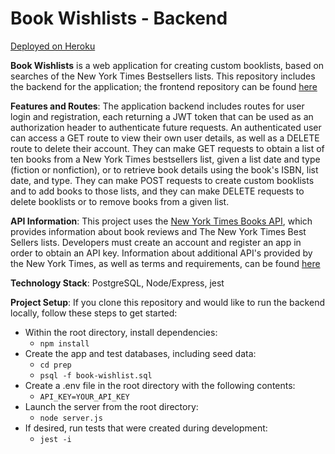 # Book Wishlists - Backend

[Deployed on Heroku](https://book-wishlists.herokuapp.com)

**Book Wishlists** is a web application for creating custom booklists, based on searches of the New York Times Bestsellers lists. This repository includes the backend for the application; the frontend repository can be found [here](https://github.com/mandyrb/book-wishlist-frontend)

**Features and Routes**: The application backend includes routes for user login and registration, each returning a JWT token that can be used as an authorization header to authenticate future requests. An authenticated user can access a GET route to view their own user details, as well as a DELETE route to delete their account. They can make GET requests to obtain a list of ten books from a New York Times bestsellers list, given a list date and type (fiction or nonfiction), or to retrieve book details using the book's ISBN, list date, and type. They can make POST requests to create custom booklists and to add books to those lists, and they can make DELETE requests to delete booklists or to remove books from a given list.

**API Information**: This project
uses the [New York Times Books API](https://developer.nytimes.com/docs/books-product/1/overview), which provides information about book reviews and The New York Times Best Sellers lists. Developers must create an account and register an app in order to obtain an API key. Information about additional API's provided by the New York Times, as well as terms and requirements, can be found [here](https://developer.nytimes.com/)

**Technology Stack**: PostgreSQL, Node/Express, jest

**Project Setup**: If you clone this repository and would like to run the backend locally, follow these steps to get started:

- Within the root directory, install dependencies:
     - `npm install`
- Create the app and test databases, including seed data:
     - `cd prep`
     - `psql -f book-wishlist.sql`
- Create a .env file in the root directory with the following contents:
     - `API_KEY=YOUR_API_KEY`
- Launch the server from the root directory:
     - `node server.js`
- If desired, run tests that were created during development:
     - `jest -i`